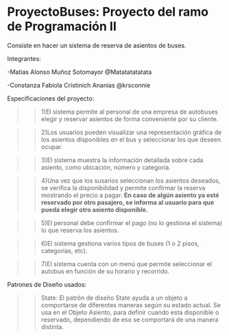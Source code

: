 # ProyectoBuses: Proyecto del ramo de Programación II
Consiste en hacer un sistema de reserva de asientos de buses.


Integrantes:

-Matias Alonso Muñoz Sotomayor @Matatatatatata

-Constanza Fabiola Cristinich Ananias @krsconnie

Especificaciones del proyecto:

>>1)El sistema permite al personal de una empresa de autobuses elegir y reservar
asientos de forma conveniente por su cliente.

>>2)Los usuarios pueden visualizar una representación gráfica de los asientos
disponibles en el bus y seleccionar los que deseen ocupar.

>>3)El sistema muestra la información detallada sobre cada asiento, como ubicación,
número y categoría.

>>4)Una vez que los susarios seleccionan los asientos deseados, se verifica la 
disponibilidad y permite confirmar la reserva mostrando el precio a pagar. 
**En caso de algún asiento ya esté reservado por otro pasajero, se informa al 
usuario para que pueda elegir otro asiento disponible.** 

>>5)El personal debe confirmar el pago (no lo gestiona el sistema) lo que reserva 
los asientos.

>>6)El sistema gestiona varios tipos de buses (1 o 2 pisos, categorias, etc).

>>7)El sistema cuenta con un menú que permite seleccionar el autobus en función
de su horario y recorrido.


Patrones de Diseño usados:
>>State: El patrón de diseño State ayuda a un objeto a comportarse de diferentes maneras según su estado actual.
Se usa en el Objeto Asiento, para definir cuando esta disponible o reservado, dependiendo de eso se comportará de una manera distinta.
